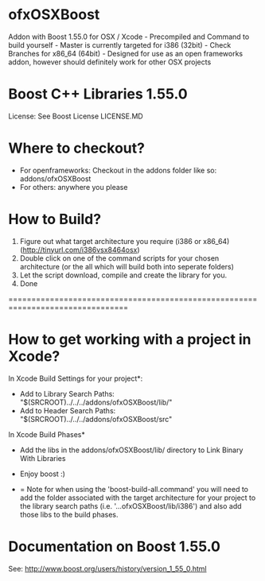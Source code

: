 ofxOSXBoost
===========

Addon with Boost 1.55.0 for OSX / Xcode - Precompiled and Command to build yourself - Master is currently targeted for i386 (32bit) - Check Branches for x86_64 (64bit) - Designed for use as an open frameworks addon, however should definitely work for other OSX projects

Boost C++ Libraries 1.55.0 
===========
License: See Boost License LICENSE.MD


Where to checkout?
===========
- For openframeworks: Checkout in the addons folder like so: addons/ofxOSXBoost
- For others: anywhere you please


How to Build?
===========

1. Figure out what target architecture you require (i386 or x86_64) (http://tinyurl.com/i386vsx8464osx)
2. Double click on one of the command scripts for your chosen architecture (or the all which will build both into seperate folders)
3. Let the script download, compile and create the library for you.
3. Done


================================================================================

How to get working with a project in Xcode?
============

In Xcode Build Settings for your project*:
- Add to Library Search Paths: "$(SRCROOT)../../../addons/ofxOSXBoost/lib/" 
- Add to Header Search Paths: "$(SRCROOT)../../../addons/ofxOSXBoost/src"


In Xcode Build Phases*
- Add the libs in the addons/ofxOSXBoost/lib/ directory to Link Binary With Libraries

- Enjoy boost :)

* = Note for when using the 'boost-build-all.command' you will need to add the folder associated with the target architecture for your project to the library search paths (i.e. '...ofxOSXBoost/lib/i386') and also add those libs to the build phases.



Documentation on Boost 1.55.0
===========

See: http://www.boost.org/users/history/version_1_55_0.html